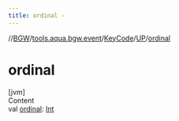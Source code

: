 ```yaml
---
title: ordinal -
---
```

//[BGW](../../../../index.md)/[tools.aqua.bgw.event](../../index.md)/[KeyCode](../index.md)/[UP](index.md)/[ordinal](ordinal.md)



# ordinal  
[jvm]  
Content  
val [ordinal](ordinal.md): [Int](https://kotlinlang.org/api/latest/jvm/stdlib/kotlin/-int/index.html)  



